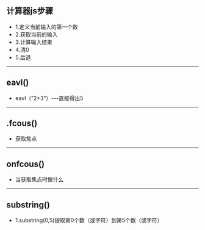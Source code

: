 ## 计算器js步骤
- 1.定义当前输入的第一个数
- 2.获取当前的输入
- 3.计算输入结果
- 4.清0
- 5.后退
-----
## eavl()
- eavl（”2+3“）---直接得出5
-----
## .fcous()
- 获取焦点
---
## onfcous()
- 当获取焦点时做什么
---
## substring()
- 1.substring(0,5)提取第0个数（或字符）到第5个数（或字符）